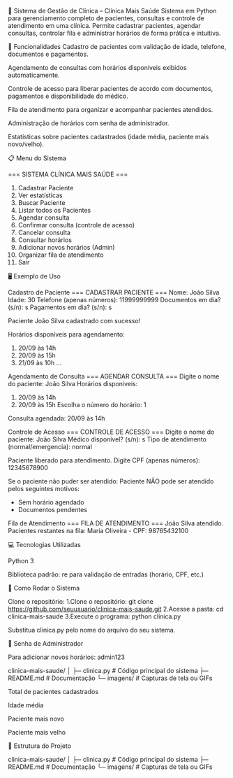 🏥 Sistema de Gestão de Clínica – Clínica Mais Saúde
Sistema em Python para gerenciamento completo de pacientes, consultas e controle de atendimento em uma clínica.
Permite cadastrar pacientes, agendar consultas, controlar fila e administrar horários de forma prática e intuitiva.

🎯 Funcionalidades
Cadastro de pacientes com validação de idade, telefone, documentos e pagamentos.

Agendamento de consultas com horários disponíveis exibidos automaticamente.

Controle de acesso para liberar pacientes de acordo com documentos, pagamentos e disponibilidade do médico.

Fila de atendimento para organizar e acompanhar pacientes atendidos.

Administração de horários com senha de administrador.

Estatísticas sobre pacientes cadastrados (idade média, paciente mais novo/velho).

📋 Menu do Sistema

=== SISTEMA CLÍNICA MAIS SAÚDE ===
1. Cadastrar Paciente
2. Ver estatísticas
3. Buscar Paciente
4. Listar todos os Pacientes
5. Agendar consulta
6. Confirmar consulta (controle de acesso)
7. Cancelar consulta
8. Consultar horários
9. Adicionar novos horários (Admin)
10. Organizar fila de atendimento
11. Sair

🖥️ Exemplo de Uso

Cadastro de Paciente
=== CADASTRAR PACIENTE ===
Nome: João Silva
Idade: 30
Telefone (apenas números): 11999999999
Documentos em dia? (s/n): s
Pagamentos em dia? (s/n): s

Paciente João Silva cadastrado com sucesso!

Horários disponíveis para agendamento:
1. 20/09 às 14h
2. 20/09 às 15h
3. 21/09 às 10h
...

Agendamento de Consulta
=== AGENDAR CONSULTA ===
Digite o nome do paciente: João Silva
Horários disponíveis:
1. 20/09 às 14h
2. 20/09 às 15h
Escolha o número do horário: 1

Consulta agendada: 20/09 às 14h

Controle de Acesso
=== CONTROLE DE ACESSO ===
Digite o nome do paciente: João Silva
Médico disponível? (s/n): s
Tipo de atendimento (normal/emergencia): normal

Paciente liberado para atendimento.
Digite CPF (apenas números): 12345678900

Se o paciente não puder ser atendido:
Paciente NÃO pode ser atendido pelos seguintes motivos:
- Sem horário agendado
- Documentos pendentes

Fila de Atendimento
=== FILA DE ATENDIMENTO ===
João Silva atendido.
Pacientes restantes na fila:
Maria Oliveira - CPF: 98765432100


💻 Tecnologias Utilizadas

Python 3

Biblioteca padrão: re para validação de entradas (horário, CPF, etc.)

🚀 Como Rodar o Sistema

Clone o repositório:
1.Clone o repositório:
git clone https://github.com/seuusuario/clinica-mais-saude.git
2.Acesse a pasta:
cd clinica-mais-saude
3.Execute o programa:
python clinica.py

Substitua clinica.py pelo nome do arquivo do seu sistema.

🔑 Senha de Administrador

Para adicionar novos horários: admin123

clinica-mais-saude/
│
├─ clinica.py           # Código principal do sistema
├─ README.md            # Documentação
└─ imagens/             # Capturas de tela ou GIFs

Total de pacientes cadastrados

Idade média

Paciente mais novo

Paciente mais velho

📂 Estrutura do Projeto

clinica-mais-saude/
│
├─ clinica.py           # Código principal do sistema
├─ README.md            # Documentação
└─ imagens/             # Capturas de tela ou GIFs
